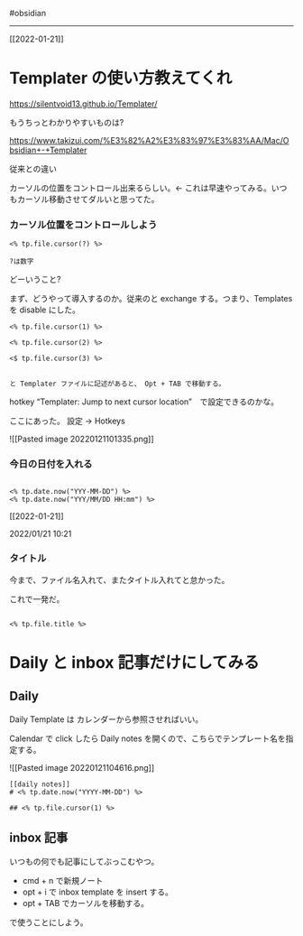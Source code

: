 #obsidian 

---
[[2022-01-21]]

# Templater の使い方教えてくれ

https://silentvoid13.github.io/Templater/


もうちっとわかりやすいものは?

https://www.takizui.com/%E3%82%A2%E3%83%97%E3%83%AA/Mac/Obsidian+-+Templater

従来との違い

カーソルの位置をコントロール出来るらしい。<- これは早速やってみる。いつもカーソル移動させてダルいと思ってた。

### カーソル位置をコントロールしよう

```ad-tip
<% tp.file.cursor(?) %>

?は数字

```


どーいうこと?

まず、どうやって導入するのか。従来のと exchange する。つまり、Templates を disable にした。

```ad-note
<% tp.file.cursor(1) %>

<% tp.file.cursor(2) %>

<$ tp.file.cursor(3) %>


と Templater ファイルに記述があると、 Opt + TAB で移動する。

```
 hotkey “Templater: Jump to next cursor location”　で設定できるのかな。
 
ここにあった。 設定 -> Hotkeys

![[Pasted image 20220121101335.png]]



### 今日の日付を入れる


```ad-tip

<% tp.date.now("YYY-MM-DD") %>
<% tp.date.now("YYY/MM/DD HH:mm") %>

```

[[2022-01-21]]

2022/01/21  10:21

### タイトル

今まで、ファイル名入れて、またタイトル入れてと怠かった。

これで一発だ。

```ad-tip

<% tp.file.title %>

```


# Daily と inbox 記事だけにしてみる

## Daily

Daily Template は カレンダーから参照させればいい。

Calendar で click したら Daily notes を開くので、こちらでテンプレート名を指定する。

![[Pasted image 20220121104616.png]]

```daily_template
[[daily notes]]
# <% tp.date.now("YYYY-MM-DD") %>

## <% tp.file.cursor(1) %>
```


## inbox 記事

いつもの何でも記事にしてぶっこむやつ。

- cmd + n で新規ノート
- opt + i で inbox template を insert する。
- opt + TAB でカーソルを移動する。

で使うことにしよう。

